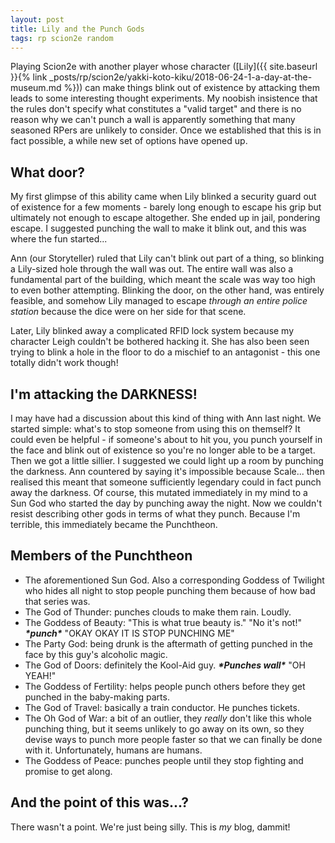 ```yaml
---
layout: post
title: Lily and the Punch Gods
tags: rp scion2e random
---
```


Playing Scion2e with another player whose character ([Lily]({{ site.baseurl }}{% link _posts/rp/scion2e/yakki-koto-kiku/2018-06-24-1-a-day-at-the-museum.md %})) can make things blink out of existence by attacking them leads to some interesting thought experiments. My noobish insistence that the rules don't specify what constitutes a "valid target" and there is no reason why we can't punch a wall is apparently something that many seasoned RPers are unlikely to consider. Once we established that this is in fact possible, a while new set of options have opened up.

## What door?
My first glimpse of this ability came when Lily blinked a security guard out of existence for a few moments - barely long enough to escape his grip but ultimately not enough to escape altogether. She ended up in jail, pondering escape. I suggested punching the wall to make it blink out, and this was where the fun started...

Ann (our Storyteller) ruled that Lily can't blink out part of a thing, so blinking a Lily-sized hole through the wall was out. The entire wall was also a fundamental part of the building, which meant the scale was way too high to even bother attempting. Blinking the door, on the other hand, was entirely feasible, and somehow Lily managed to escape *through an entire police station* because the dice were on her side for that scene.

Later, Lily blinked away a complicated RFID lock system because my character Leigh couldn't be bothered hacking it. She has also been seen trying to blink a hole in the floor to do a mischief to an antagonist - this one totally didn't work though!

## I'm attacking the DARKNESS!
I may have had a discussion about this kind of thing with Ann last night. We started simple: what's to stop someone from using this on themself? It could even be helpful - if someone's about to hit you, you punch yourself in the face and blink out of existence so you're no longer able to be a target. Then we got a little sillier. I suggested we could light up a room by punching the darkness. Ann countered by saying it's impossible because Scale... then realised this meant that someone sufficiently legendary could in fact punch away the darkness. Of course, this mutated immediately in my mind to a Sun God who started the day by punching away the night. Now we couldn't resist describing other gods in terms of what they punch. Because I'm terrible, this immediately became the Punchtheon.

## Members of the Punchtheon
- The aforementioned Sun God. Also a corresponding Goddess of Twilight who hides all night to stop people punching them because of how bad that series was.
- The God of Thunder: punches clouds to make them rain. Loudly.
- The Goddess of Beauty: "This is what true beauty is." "No it's not!" ***\*punch\**** "OKAY OKAY IT IS STOP PUNCHING ME"
- The Party God: being drunk is the aftermath of getting punched in the face by this guy's alcoholic magic.
- The God of Doors: definitely the Kool-Aid guy. ***\*Punches wall\**** "OH YEAH!"
- The Goddess of Fertility: helps people punch others before they get punched in the baby-making parts.
- The God of Travel: basically a train conductor. He punches tickets.
- The Oh God of War: a bit of an outlier, they *really* don't like this whole punching thing, but it seems unlikely to go away on its own, so they devise ways to punch more people faster so that we can finally be done with it. Unfortunately, humans are humans.
- The Goddess of Peace: punches people until they stop fighting and promise to get along.

## And the point of this was...?
There wasn't a point. We're just being silly. This is *my* blog, dammit!
